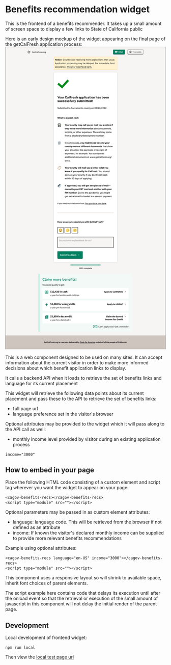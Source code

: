 # Benefits recommendation widget

This is the frontend of a benefits recommender. It takes up a small amount of screen space to display a few links to State of California public 

Here is an early design mockup of the widget appearing on the final page of the getCalFresh application process: 
<img src="./src/img/GetCalFresh-Completion-3Links.png" />


This is a web component designed to be used on many sites. It can accept information about the current visitor in order to make more informed decisions about which benefit application links to display.

It calls a backend API when it loads to retrieve the set of benefits links and language for its current placement

This widget will retrieve the following data points about its current placement and pass these to the API to retrieve the set of benefits links:
- full page url
- language preference set in the visitor's browser

Optional attributes may be provided to the widget which it will pass along to the API call as well:
- monthly income level provided by visitor during an existing application process
```
income="3000"
```

## How to embed in your page

Place the following HTML code consisting of a custom element and script tag wherever you want the widget to appear on your page:

```
<cagov-benefits-recs></cagov-benefits-recs>
<script type="module" src=""></script>
```

Optional parameters may be passed in as custom element attributes:
- language: language code. This will be retrieved from the browser if not defined as an attribute
- income: If known the visitor's declared monthly income can be supplied to provide more relevant benefits recommendations

Example using optional attributes:

```
<cagov-benefits-recs language="en-US" income="3000"></cagov-benefits-recs>
<script type="module" src=""></script>
```

This component uses a responsive layout so will shrink to available space, inherit font choices of parent elements.

The script example here contains code that delays its execution until after the onload event so that the retrieval or execution of the small amount of javascript in this component will not delay the initial render of the parent page.

## Development

Local development of frontend widget:

```
npm run local
```

Then view the <a href="http://127.0.0.1:8080/test/index.html">local test page url</a>